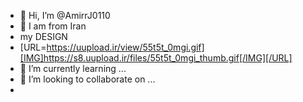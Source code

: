 - 👋 Hi, I’m @AmirrJ0110
- 👀 I am from Iran
- my DESIGN
- [URL=https://uupload.ir/view/55t5t_0mgi.gif][IMG]https://s8.uupload.ir/files/55t5t_0mgi_thumb.gif[/IMG][/URL]
- 🌱 I’m currently learning ...
- 💞️ I’m looking to collaborate on ...
- 

<!---
AmirrJ0110/AmirrJ0110 is a ✨ special ✨ repository because its `README.md` (this file) appears on your GitHub profile.
You can click the Preview link to take a look at your changes.
--->
